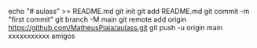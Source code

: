 echo "# aulass" >> README.md
git init
git add README.md
git commit -m "first commit"
git branch -M main
git remote add origin https://github.com/MatheusPiaia/aulass.git
git push -u origin main
xxxxxxxxxxx
amigos